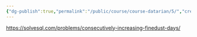 ```yaml
---
{"dg-publish":true,"permalink":"/public/course/course-datarian/5/","created":"2025-08-26T16:50:57.669+09:00","updated":"2025-08-29T16:08:45.967+09:00"}
---
```




https://solvesql.com/problems/consecutively-increasing-finedust-days/